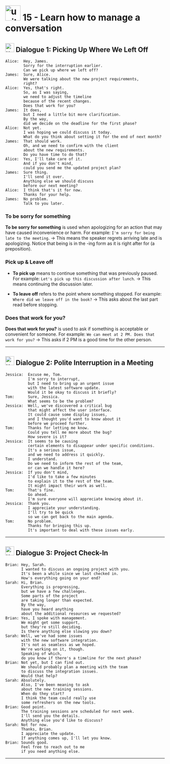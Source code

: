 # <img width="48" height="48" src="https://img.icons8.com/emoji/48/united-kingdom-emoji.png" alt="united-kingdom-emoji"/> 15 - Learn how to manage a conversation

## <img width="28" height="28" src="https://img.icons8.com/emoji/28/united-kingdom-emoji.png" alt="united-kingdom-emoji"/> Dialogue 1: Picking Up Where We Left Off

```
Alice:  Hey, James.
        Sorry for the interruption earlier.
        Can we pick up where we left off?
James:  Sure, Alice.
        We were talking about the new project requirements,
        right?
Alice:  Yes, that's right.
        So, as I was saying,
        we need to adjust the timeline
        because of the recent changes.
        Does that work for you?
James:  It does,
        but I need a little bit more clarification.
        By the way,
        did we decide on the deadline for the first phase?
Alice:  Not yet.
        I was hoping we could discuss it today.
        What do you think about setting it for the end of next month?
James:  That should work.
        Oh, and we need to confirm with the client
        about the new requirements.
        Do you have time to do that?
Alice:  Yes, I'll take care of it.
        And if you don't mind,
        could you send me the updated project plan?
James:  Sure thing.
        I'll send it over.
        Anything else we should discuss
        before our next meeting?
Alice:  I think that's it for now.
        Thanks for your help.
James:  No problem.
        Talk to you later.
```


### To be sorry for something

**To be sorry for something** is used when apologizing for an action that may have caused inconvenience or harm. For example: `I'm sorry for being late to the meeting`. -> This means the speaker regrets arriving late and is apologizing. Notice that being is in the -ing form as it is right after for (a preposition).

### Pick up & Leave off

- **To pick up** means to continue something that was previously paused. For example: `Let's pick up this discussion after lunch`. -> This means continuing the discussion later.

- **To leave off** refers to the point where something stopped. For example: `Where did we leave off in the book?` -> This asks about the last part read before stopping.

### Does that work for you?

**Does that work for you?** is used to ask if something is acceptable or convenient for someone. For example: `We can meet at 2 PM. Does that work for you?` -> This asks if 2 PM is a good time for the other person.

---

## <img width="28" height="28" src="https://img.icons8.com/emoji/28/united-kingdom-emoji.png" alt="united-kingdom-emoji"/> Dialogue 2: Polite Interruption in a Meeting

```
Jessica:  Excuse me, Tom.
          I'm sorry to interrupt,
          but I need to bring up an urgent issue
          with the latest software update.
          Would it be okay to discuss it briefly?
Tom:      Sure, Jessica.
          What seems to be the problem?
Jessica:  Well, we've discovered a critical bug
          that might affect the user interface.
          It could cause some display issues,
          and I thought you'd want to know about it
          before we proceed further.
Tom:      Thanks for letting me know.
          Could you tell me more about the bug?
          How severe is it?
Jessica:  It seems to be causing
          certain elements to disappear under specific conditions.
          It's a serious issue,
          and we need to address it quickly.
Tom:      I understand.
          Do we need to inform the rest of the team,
          or can we handle it here?
Jessica:  If you don't mind,
          I'd like to take a few minutes
          to explain it to the rest of the team.
          It might impact their work as well.
Tom:      That's fine.
          Go ahead.
          I'm sure everyone will appreciate knowing about it.
Jessica:  Thank you.
          I appreciate your understanding.
          I'll try to be quick
          so we can get back to the main agenda.
Tom:      No problem.
          Thanks for bringing this up.
          It's important to deal with these issues early.
```

---

## <img width="28" height="28" src="https://img.icons8.com/emoji/28/united-kingdom-emoji.png" alt="united-kingdom-emoji"/>  Dialogue 3: Project Check-In

```
Brian: Hey, Sarah.
       I wanted to discuss an ongoing project with you.
       It's been a while since we last checked in.
       How's everything going on your end?
Sarah: Hi, Brian.
       Everything is progressing,
       but we have a few challenges.
       Some parts of the project
       are taking longer than expected.
       By the way,
       have you heard anything
       about the additional resources we requested?
Brian: Yes, I spoke with management.
       We might get some support,
       but they're still deciding.
       Is there anything else slowing you down?
Sarah: Well, we've had some issues
       with the new software integration.
       It's not as seamless as we hoped.
       We're working on it, though.
       Speaking of which,
       do you know if there's a timeline for the next phase?
Brian: Not yet, but I can find out.
       We should probably plan a meeting with the team
       to discuss the integration issues.
       Would that help?
Sarah: Absolutely.
       Also, I've been meaning to ask
       about the new training sessions.
       When do they start?
       I think the team could really use
       some refreshers on the new tools.
Brian: Good point.
       The training sessions are scheduled for next week.
       I'll send you the details.
       Anything else you'd like to discuss?
Sarah: Not for now.
       Thanks, Brian.
       I appreciate the update.
       If anything comes up, I'll let you know.
Brian: Sounds good.
       Feel free to reach out to me
       if you need anything else.
```

---
